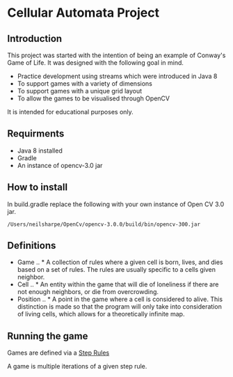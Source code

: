 # Cellular Automata Project #

## Introduction ##
This project was started with the intention of being an example of Conway's Game of Life.  It was designed with the following goal in mind.

* Practice development using streams which were introduced in Java 8
* To support games with a variety of dimensions
* To support games with a unique grid layout
* To allow the games to be visualised through OpenCV

It is intended for educational purposes only.

## Requirments ##
* Java 8 installed
* Gradle
* An instance of opencv-3.0 jar

## How to install ##
In build.gradle replace the following with your own instance of Open CV 3.0 jar.  
```
/Users/neilsharpe/OpenCv/opencv-3.0.0/build/bin/opencv-300.jar
```
 
## Definitions ##
* Game
.. * A collection of rules where a given cell is born, lives, and dies based on a set of rules.  The rules are usually specific to a cells given neighbor.
* Cell
.. * An entity within the game that will die of loneliness if there are not enough neighbors, or die from overcrowding.
* Position
.. * A point in the game where a cell is considered to alive.  This distinction is made so that the program will only take into consideration of living cells, which allows for a theoretically infinite map.

## Running the game ##
Games are defined via a [Step Rules](src/main/java/org/neil/game/StepRule.java)

A game is multiple iterations of a given step rule.

